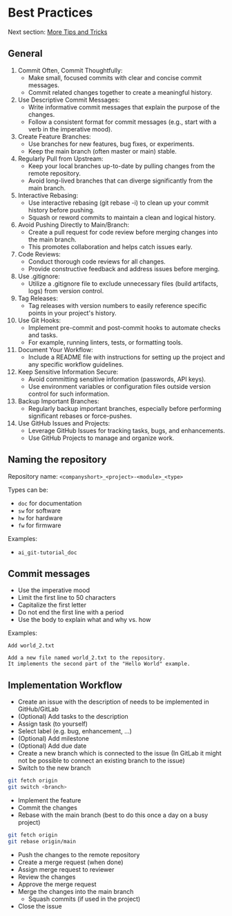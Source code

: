 # Best Practices
Next section: [More Tips and Tricks](additions.md)

## General
1. Commit Often, Commit Thoughtfully:
    - Make small, focused commits with clear and concise commit messages.
    - Commit related changes together to create a meaningful history.
2. Use Descriptive Commit Messages:
    - Write informative commit messages that explain the purpose of the changes.
    - Follow a consistent format for commit messages (e.g., start with a verb in the imperative mood).
3. Create Feature Branches:
    - Use branches for new features, bug fixes, or experiments.
    - Keep the main branch (often master or main) stable.
4. Regularly Pull from Upstream:
    - Keep your local branches up-to-date by pulling changes from the remote repository.
    - Avoid long-lived branches that can diverge significantly from the main branch.
5. Interactive Rebasing:
    - Use interactive rebasing (git rebase -i) to clean up your commit history before pushing.
    - Squash or reword commits to maintain a clean and logical history.
6. Avoid Pushing Directly to Main/Branch:
    - Create a pull request for code review before merging changes into the main branch.
    - This promotes collaboration and helps catch issues early.
7. Code Reviews:
    - Conduct thorough code reviews for all changes.
    - Provide constructive feedback and address issues before merging.
8. Use .gitignore:
    - Utilize a .gitignore file to exclude unnecessary files (build artifacts, logs) from version control.
9. Tag Releases:
    - Tag releases with version numbers to easily reference specific points in your project's history.
10. Use Git Hooks:
    - Implement pre-commit and post-commit hooks to automate checks and tasks.
    - For example, running linters, tests, or formatting tools.
11. Document Your Workflow:
    - Include a README file with instructions for setting up the project and any specific workflow guidelines.
12. Keep Sensitive Information Secure:
    - Avoid committing sensitive information (passwords, API keys).
    - Use environment variables or configuration files outside version control for such information.
13. Backup Important Branches:
    - Regularly backup important branches, especially before performing significant rebases or force-pushes.
14. Use GitHub Issues and Projects:
    - Leverage GitHub Issues for tracking tasks, bugs, and enhancements.
    - Use GitHub Projects to manage and organize work.

## Naming the repository
Repository name: 
`<companyshort>_<project>-<module>_<type>`

Types can be:
- `doc` for documentation
- `sw` for software
- `hw` for hardware
- `fw` for firmware

Examples:
- `ai_git-tutorial_doc`

## Commit messages
- Use the imperative mood
- Limit the first line to 50 characters
- Capitalize the first letter
- Do not end the first line with a period
- Use the body to explain what and why vs. how

Examples:
```
Add world_2.txt

Add a new file named world_2.txt to the repository.
It implements the second part of the "Hello World" example.
```

## Implementation Workflow
- Create an issue with the description of needs to be implemented in GitHub/GitLab
- (Optional) Add tasks to the description
- Assign task (to yourself)
- Select label (e.g. bug, enhancement, ...)
- (Optional) Add milestone
- (Optional) Add due date
- Create a new branch which is connected to the issue (In GitLab it might not be possible to connect an existing branch to the issue)
- Switch to the new branch
```bash
git fetch origin
git switch <branch>
```
- Implement the feature
- Commit the changes
- Rebase with the main branch (best to do this once a day on a busy project)
```bash
git fetch origin
git rebase origin/main
```
- Push the changes to the remote repository
- Create a merge request (when done)
- Assign merge request to reviewer
- Review the changes
- Approve the merge request
- Merge the changes into the main branch
    - Squash commits (if used in the project)
- Close the issue